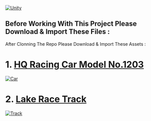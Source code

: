 [![Unity](https://i.imgur.com/ijpADi8.png)](https://store.unity.com/#plans-individual)

## Before Working With This Project Please Download & Import These Files :

<p>After Clonning The Repo Please Download & Import These Assets : </p>

# 1. [HQ Racing Car Model No.1203](https://assetstore.unity.com/packages/3d/vehicles/land/hq-racing-car-model-no-1203-139221)

[![Car](https://assetstorev1-prd-cdn.unity3d.com/key-image/41c38cf3-73e5-418a-8c96-df6acaa0df95.webp)]()

# 2. [Lake Race Track](https://assetstore.unity.com/packages/3d/environments/roadways/lake-race-track-55908)

[![Track](https://assetstorev1-prd-cdn.unity3d.com/package-screenshot/78f519a7-761e-4d73-b804-59aa0f4cf9a8.webp)]()
